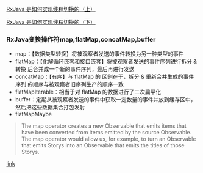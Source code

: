 

[RxJava 是如何实现线程切换的（上）](https://www.jianshu.com/p/3dd582bb10cc)

[RxJava 是如何实现线程切换的（下）](https://www.jianshu.com/p/88aa273d37be)

### RxJava变换操作符map,flatMap,concatMap,buffer

- map：【数据类型转换】将被观察者发送的事件转换为另一种类型的事件
- flatMap：【化解循环嵌套和接口嵌套】将被观察者发送的事件序列进行拆分 & 转换 后合并成一个新的事件序列，最后再进行发送
- concatMap：【有序】与 flatMap 的 区别在于，拆分 & 重新合并生成的事件序列 的顺序与被观察者旧序列生产的顺序一致
- flatMapIterable：相当于对 flatMap 的数据进行了二次扁平化
- buffer：定期从被观察者发送的事件中获取一定数量的事件并放到缓存区中，然后把这些数据集合打包发射
- flatMapMaybe

> The map operator creates a new Observable that emits items that have been converted from items emitted by the source Observable. The map operator would allow us, for example, to turn an Observable that emits Storys into an Observable that emits the titles of those Storys.

[link](https://www.jianshu.com/p/c820afafd94b)